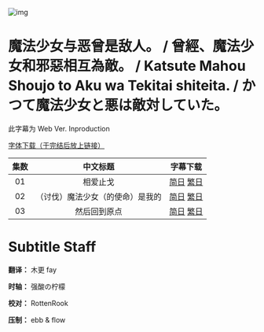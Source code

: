 ![img](https://p.inari.site/kitauji/pigeon/maho.webp)

# 魔法少女与恶曾是敌人。 / 曾經、魔法少女和邪惡相互為敵。 / Katsute Mahou Shoujo to Aku wa Tekitai shiteita. / かつて魔法少女と悪は敵対していた。

此字幕为 Web Ver. Inproduction

[字体下载（于完结后放上链接）]()

|集数|中文标题|字幕下载|
|:-:|:-:|:-:|
|01|相爱止戈|[简日](<[KitaujiSub] Katsute Mahou Shoujo to Aku wa Tekitai shiteita - 01.chs_jp.ass>) [繁日](<[KitaujiSub] Katsute Mahou Shoujo to Aku wa Tekitai shiteita - 01.cht_jp.ass>)|
|02|（讨伐）魔法少女（的使命）是我的|[简日](<[KitaujiSub] Katsute Mahou Shoujo to Aku wa Tekitai shiteita - 02.chs_jp.ass>) [繁日](<[KitaujiSub] Katsute Mahou Shoujo to Aku wa Tekitai shiteita - 02.cht_jp.ass>)|
|03|然后回到原点|[简日](<[KitaujiSub] Katsute Mahou Shoujo to Aku wa Tekitai shiteita - 03.chs_jp.ass>) [繁日](<[KitaujiSub] Katsute Mahou Shoujo to Aku wa Tekitai shiteita - 03.cht_jp.ass>)|

# Subtitle Staff

**翻译：** 木更  fay

**时轴：** 强酸の柠檬

**校对：** RottenRook

**压制：** ebb & flow
